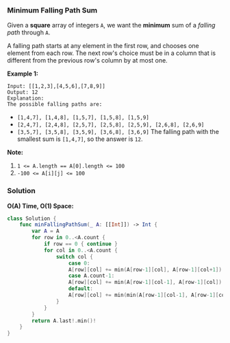 
### Minimum Falling Path Sum

Given a __square__ array of integers `A`, we want the __minimum__ sum of a *falling path* through `A`.

A falling path starts at any element in the first row, and chooses one element from each row.  The next row's choice must be in a column that is different from the previous row's column by at most one.

__Example 1:__
```
Input: [[1,2,3],[4,5,6],[7,8,9]]
Output: 12
Explanation: 
The possible falling paths are:
```
* `[1,4,7], [1,4,8], [1,5,7], [1,5,8], [1,5,9]`
* `[2,4,7], [2,4,8], [2,5,7], [2,5,8], [2,5,9], [2,6,8], [2,6,9]`
* `[3,5,7], [3,5,8], [3,5,9], [3,6,8], [3,6,9]`
The falling path with the smallest sum is `[1,4,7]`, so the answer is `12`.

__Note:__
1. `1 <= A.length == A[0].length <= 100`
2. `-100 <= A[i][j] <= 100`

### Solution
__O(A) Time, O(1) Space:__
```Swift
class Solution {
    func minFallingPathSum(_ A: [[Int]]) -> Int {
        var A = A
        for row in 0..<A.count {
            if row == 0 { continue }
            for col in 0..<A.count {
                switch col {
                    case 0:
                    A[row][col] += min(A[row-1][col], A[row-1][col+1])
                    case A.count-1:
                    A[row][col] += min(A[row-1][col-1], A[row-1][col])
                    default:
                    A[row][col] += min(min(A[row-1][col-1], A[row-1][col]), A[row-1][col+1])
                }
            }
        }
        return A.last!.min()!
    }
}
```